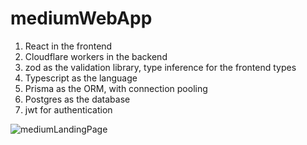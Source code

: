 # mediumWebApp

1. React in the frontend
2. Cloudflare workers in the backend
3. zod as the validation library, type inference for the frontend types
4. Typescript as the language
5. Prisma as the ORM, with connection pooling
6. Postgres as the database
7. jwt for authentication

![mediumLandingPage](https://github.com/ansh4223/mediumWebApp/assets/52701083/3569f9f1-29c7-48fb-9720-2ab2460cb04d)
